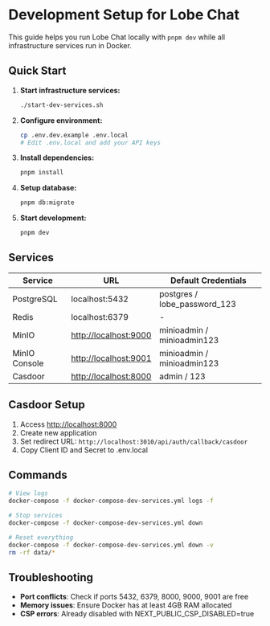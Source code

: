 # Development Setup for Lobe Chat

This guide helps you run Lobe Chat locally with `pnpm dev` while all infrastructure services run in Docker.

## Quick Start

1. **Start infrastructure services:**

   ```bash
   ./start-dev-services.sh
   ```

2. **Configure environment:**

   ```bash
   cp .env.dev.example .env.local
   # Edit .env.local and add your API keys
   ```

3. **Install dependencies:**

   ```bash
   pnpm install
   ```

4. **Setup database:**

   ```bash
   pnpm db:migrate
   ```

5. **Start development:**
   ```bash
   pnpm dev
   ```

## Services

| Service       | URL                     | Default Credentials          |
| ------------- | ----------------------- | ---------------------------- |
| PostgreSQL    | localhost:5432          | postgres / lobe_password_123 |
| Redis         | localhost:6379          | -                            |
| MinIO         | <http://localhost:9000> | minioadmin / minioadmin123   |
| MinIO Console | <http://localhost:9001> | minioadmin / minioadmin123   |
| Casdoor       | <http://localhost:8000> | admin / 123                  |

## Casdoor Setup

1. Access <http://localhost:8000>
2. Create new application
3. Set redirect URL: `http://localhost:3010/api/auth/callback/casdoor`
4. Copy Client ID and Secret to .env.local

## Commands

```bash
# View logs
docker-compose -f docker-compose-dev-services.yml logs -f

# Stop services
docker-compose -f docker-compose-dev-services.yml down

# Reset everything
docker-compose -f docker-compose-dev-services.yml down -v
rm -rf data/*
```

## Troubleshooting

- **Port conflicts**: Check if ports 5432, 6379, 8000, 9000, 9001 are free
- **Memory issues**: Ensure Docker has at least 4GB RAM allocated
- **CSP errors**: Already disabled with NEXT_PUBLIC_CSP_DISABLED=true
